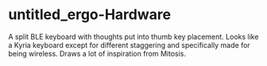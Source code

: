 # untitled_ergo-Hardware
A split BLE keyboard with thoughts put into thumb key placement.
Looks like a Kyria keyboard except for different staggering and specifically made for being wireless. 
Draws a lot of inspiration from Mitosis.
